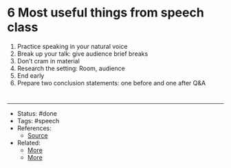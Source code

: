 # 6 Most useful things from speech class
1. Practice speaking in your natural voice
2. Break up your talk: give audience brief breaks
3. Don’t cram in material
4. Research the setting: Room, audience
5. End early
6. Prepare two conclusion statements: one before and one after Q&A

#

---
- Status: #done
- Tags: #speech
- References:
	- [Source](https://twitter.com/coles_nicholas_/status/1511052555995934721)
- Related:
	- [More](https://www.youtube.com/watch?v=Iwpi1Lm6dFo)
	- [More](https://www.youtube.com/watch?v=Nj-hdQMa3uA)
